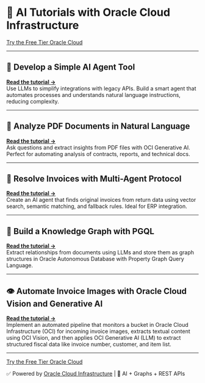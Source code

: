 # 🚀 AI Tutorials with Oracle Cloud Infrastructure



[Try the Free Tier Oracle Cloud](https://www.oracle.com/cloud/free/)

---

## 🔧 Develop a Simple AI Agent Tool  
<a href="https://docs.oracle.com/en/learn/oci-agent-ai/#introduction" target="_blank" rel="noopener noreferrer"><strong>Read the tutorial →</strong></a>  
Use LLMs to simplify integrations with legacy APIs. Build a smart agent that automates processes and understands natural language instructions, reducing complexity.

---

## 📄 Analyze PDF Documents in Natural Language  
<a href="https://docs.oracle.com/en/learn/oci-genai-pdf/" target="_blank" rel="noopener noreferrer"><strong>Read the tutorial →</strong></a>  
Ask questions and extract insights from PDF files with OCI Generative AI. Perfect for automating analysis of contracts, reports, and technical docs.

---

## 🧾 Resolve Invoices with Multi-Agent Protocol  
<a href="https://docs.oracle.com/en/learn/oci-aiagent-mcp-server/" target="_blank" rel="noopener noreferrer"><strong>Read the tutorial →</strong></a>  
Create an AI agent that finds original invoices from return data using vector search, semantic matching, and fallback rules. Ideal for ERP integration.

---

## 🧠 Build a Knowledge Graph with PGQL  
<a href="https://docs.oracle.com/en/learn/oci-graph-23ai/" target="_blank" rel="noopener noreferrer"><strong>Read the tutorial →</strong></a>  
Extract relationships from documents using LLMs and store them as graph structures in Oracle Autonomous Database with Property Graph Query Language.

---

## 👁️ Automate Invoice Images with Oracle Cloud Vision and Generative AI  
<a href="https://docs.oracle.com/en/learn/oci-vision-invoice" target="_blank" rel="noopener noreferrer"><strong>Read the tutorial →</strong></a>  
Implement an automated pipeline that monitors a bucket in Oracle Cloud Infrastructure (OCI) for incoming invoice images, extracts textual content using OCI Vision, and then applies OCI Generative AI (LLM) to extract structured fiscal data like invoice number, customer, and item list.

---

[Try the Free Tier Oracle Cloud](https://www.oracle.com/cloud/free/)



✅ Powered by <a href="https://www.oracle.com/cloud/" target="_blank" rel="noopener noreferrer">Oracle Cloud Infrastructure</a> | 🧠 AI + Graphs + REST APIs
